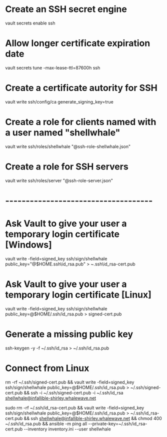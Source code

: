 # Create an SSH secret engine
vault secrets enable ssh

# Allow longer certificate expiration date
vault secrets tune -max-lease-ttl=87600h ssh

# Create a certificate autority for SSH
vault write ssh/config/ca generate_signing_key=true

# Create a role for clients named with a user named "shellwhale"
vault write ssh/roles/shellwhale "@ssh-role-shellwhale.json"

# Create a role for SSH servers
vault write ssh/roles/server "@ssh-role-server.json"

# ------------------------------------
# Ask Vault to give your user a temporary login certificate [Windows]
vault write -field=signed_key ssh/sign/shellwhale public_key="@$HOME\.ssh\id_rsa.pub" > ~\.ssh\id_rsa-cert.pub

# Ask Vault to give your user a temporary login certificate [Linux]
vault write -field=signed_key ssh/sign/shellwhale public_key=@$HOME/.ssh/id_rsa.pub > signed-cert.pub

# Generate a missing public key
ssh-keygen -y -f ~/.ssh/id_rsa > ~/.ssh/id_rsa.pub

# Connect from Linux
rm -rf ~/.ssh/signed-cert.pub && vault write -field=signed_key ssh/sign/shellwhale public_key=@$HOME/.ssh/id_rsa.pub > ~/.ssh/signed-cert.pub && ssh -i  ~/.ssh/signed-cert.pub -i ~/.ssh/id_rsa shellwhale@infallible-shirley.whalewave.net

sudo rm -rf ~/.ssh/id_rsa-cert.pub && vault write -field=signed_key ssh/sign/shellwhale public_key=@$HOME/.ssh/id_rsa.pub > ~/.ssh/id_rsa-cert.pub && ssh shellwhale@infallible-shirley.whalewave.net && chmod 400 ~/.ssh/id_rsa.pub  && ansible -m ping all --private-key=~/.ssh/id_rsa-cert.pub --inventory inventory.ini --user shellwhale
